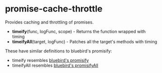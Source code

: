 # promise-cache-throttle
Provides caching and throttling of promises.

- **timeify**(func, logFunc, scope) - Returns the function wrapped with timing
- **timeifyAll**(target, logFunc) - Patches all the target's methods with timing

These have similar definitions to bluebird's promisify:
- timeify resembles [bluebird's promisify](http://bluebirdjs.com/docs/api/promise.promisify.html)
- timeifyAll resembles [bluebird's promisifyAll](http://bluebirdjs.com/docs/api/promise.promisifyall.html)